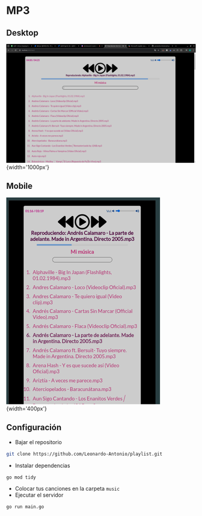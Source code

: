 # MP3

## Desktop
![](./image.png){width='1000px'}

## Mobile
![](./mobile.png){width='400px'}

## Configuración
- Bajar el repositorio
```bash
git clone https://github.com/Leonardo-Antonio/playlist.git
```
- Instalar dependencias
```bash
go mod tidy
```
- Colocar tus canciones en la carpeta `music`
- Ejecutar el servidor
```bash
go run main.go
```